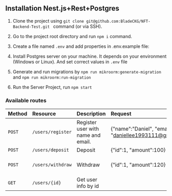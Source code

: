 ## Installation Nest.js+Rest+Postgres
1. Clone the project using ```git clone git@github.com:BladeCKG/NFT-Backend-Test.git ``` command (or via SSH).

2. Go to the project root directory and run ```npm i``` command.

3. Create a file named ```.env``` and add properties in .env.example file:

4. Install Postgres server on your machine. It depends on your environment (Windows or Linux).
And set correct values in ```.env``` file

6. Generate and run migrations by ```npm run mikroorm:generate-migration``` and ```npm run mikroorm:run-migration```

5. Run the Server Project, run ``` npm start ```

### Available routes

| Method   | Resource        | Description | Request | Response                                                                                                                               |
| :------- | :-------------- | :-------------------------------| :---------------------------------| :-------------------------------------------------------------------------- |
| `POST`    | `/users/register`        | Register user with name and email. | {"name":"Daniel", "email": "daniellee1993111@gmail.com"}| {"id":1, "name":"Daniel", "email": "xxx.com", "balance":0}                                                                                           |
| `POST`    | `/users/deposit`    | Deposit | {"id":1, "amount":100} | {"id":1,"name":"Daniel","email":"asdf@sdf.com","balance":100}
| `POST`    | `/users/withdraw`    | Withdraw | {"id":1, "amount":120} | {"statusCode":400,"message":"Withdraw amount must be less than balance"} or {"id":1,"name":"Daniel","email":"asdf@sdf.com","balance":10}
| `GET`    | `/users/{id}`    | Get user info by id |  | {"id":1,"name":"Daniel","email":"asdf@sdf.com","balance":10}
